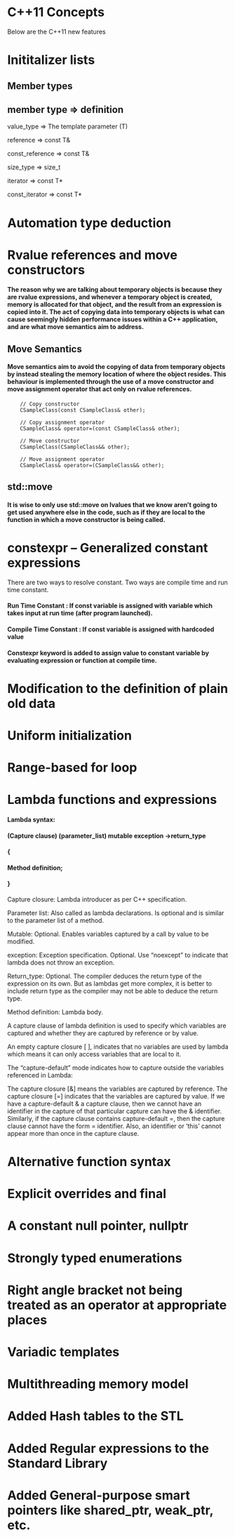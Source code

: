 # C++11 Concepts

Below are the C++11 new features

# Inititalizer lists

## Member types

## member type	     =>          definition

value_type	         =>         The template parameter (T)

reference	           =>         const T&

const_reference	     =>         const T&

size_type	           =>         size_t

iterator	           =>         const T*

const_iterator	     =>         const T*


# Automation type deduction
# Rvalue references and move constructors

#### The reason why we are talking about temporary objects is because they are rvalue expressions, and whenever a temporary object is created, memory is allocated for that object, and the result from an expression is copied into it. The act of copying data into temporary objects is what can cause seemingly hidden performance issues within a C++ application, and are what move semantics aim to address.

## Move Semantics

#### Move semantics aim to avoid the copying of data from temporary objects by instead stealing the memory location of where the object resides. This behaviour is implemented through the use of a move constructor and move assignment operator that act only on rvalue references.
        // Copy constructor
        CSampleClass(const CSampleClass& other);

        // Copy assignment operator
        CSampleClass& operator=(const CSampleClass& other);

        // Move constructor
        CSampleClass(CSampleClass&& other);

        // Move assignment operator
        CSampleClass& operator=(CSampleClass&& other);

## std::move

#### It is wise to only use std::move on lvalues that we know aren’t going to get used anywhere else in the code, such as if they are local to the function in which a move constructor is being called.


# constexpr – Generalized constant expressions

There are two ways to resolve constant. Two ways are compile time and run time constant. 

#### Run Time Constant : If const variable is assigned with variable which takes input at run time (after program launched).
#### Compile Time Constant : If const variable is assigned with hardcoded value
#### Constexpr keyword is added to assign value to constant variable by evaluating expression or function at compile time.

# Modification to the definition of plain old data
# Uniform initialization
# Range-based for loop
# Lambda functions and expressions
#### Lambda syntax:
#### (Capture clause) (parameter_list) mutable exception ->return_type
####  {
####  Method definition;
####  }
 
Capture closure: Lambda introducer as per C++ specification.

Parameter list: Also called as lambda declarations. Is optional and is similar to the parameter list of a method.

Mutable: Optional. Enables variables captured by a call by value to be modified.

exception: Exception specification. Optional. Use “noexcept” to indicate that lambda does not throw an exception.

Return_type: Optional. The compiler deduces the return type of the expression on its own. But as lambdas get more complex, it is better to include return type as the compiler may not be able to deduce the return type.

Method definition: Lambda body.
	 
A capture clause of lambda definition is used to specify which variables are captured and whether they are captured by reference or by value.

An empty capture closure [ ], indicates that no variables are used by lambda which means it can only access variables that are local to it.

The “capture-default” mode indicates how to capture outside the variables referenced in Lambda:

The capture closure [&] means the variables are captured by reference.
The capture closure [=] indicates that the variables are captured by value.
If we have a capture-default & a capture clause, then we cannot have an identifier in the capture of that particular capture can have the & identifier. Similarly, if the capture clause contains capture-default =, then the capture clause cannot have the form = identifier. Also, an identifier or ‘this’ cannot appear more than once in the capture clause.

	 
# Alternative function syntax
# Explicit overrides and final
# A constant null pointer, nullptr
# Strongly typed enumerations
# Right angle bracket not being treated as an operator at appropriate places
# Variadic templates
# Multithreading memory model
# Added Hash tables to the STL
# Added Regular expressions to the Standard Library
# Added General-purpose smart pointers like shared_ptr, weak_ptr, etc.
